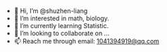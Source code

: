 - 👋 Hi, I’m @shuzhen-liang
- 👀 I’m interested in math, biology.
- 🌱 I’m currently learning Statistic. 
- 💞️ I’m looking to collaborate on ...
- 📫 Reach me through email: 1041394919@qq.com

<!---
shuzhen-liang/shuzhen-liang is a ✨ special ✨ repository because its `README.md` (this file) appears on your GitHub profile.
You can click the Preview link to take a look at your changes.
--->
